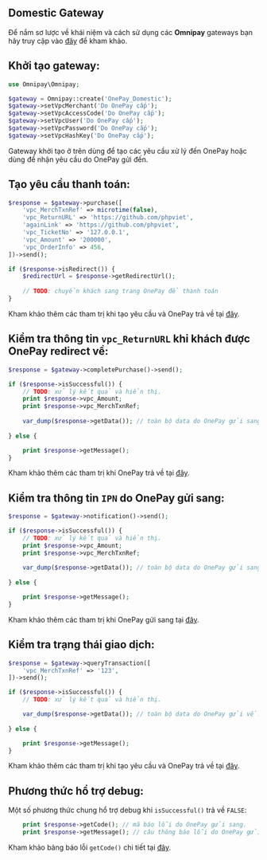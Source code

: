 Domestic Gateway
-------------------

Để nắm sơ lược về khái niệm và cách sử dụng các **Omnipay** gateways bạn hãy truy cập vào [đây](https://omnipay.thephpleague.com/) 
để kham khảo.

## Khởi tạo gateway:

```php
use Omnipay\Omnipay;

$gateway = Omnipay::create('OnePay_Domestic');
$gateway->setVpcMerchant('Do OnePay cấp');
$gateway->setVpcAccessCode('Do OnePay cấp');
$gateway->setVpcUser('Do OnePay cấp');
$gateway->setVpcPassword('Do OnePay cấp');
$gateway->setVpcHashKey('Do OnePay cấp');
```

Gateway khởi tạo ở trên dùng để tạo các yêu cầu xử lý đến OnePay hoặc dùng để nhận yêu cầu do OnePay gửi đến.

## Tạo yêu cầu thanh toán:

```php
$response = $gateway->purchase([
    'vpc_MerchTxnRef' => microtime(false),
    'vpc_ReturnURL' => 'https://github.com/phpviet',
    'againLink' => 'https://github.com/phpviet',
    'vpc_TicketNo' => '127.0.0.1',
    'vpc_Amount' => '200000',
    'vpc_OrderInfo' => 456,
])->send();

if ($response->isRedirect()) {
    $redirectUrl = $response->getRedirectUrl();
    
    // TODO: chuyển khách sang trang OnePay để thanh toán
}
```

Kham khảo thêm các tham trị khi tạo yêu cầu và OnePay trả về tại [đây](https://mtf.onepay.vn/developer/resource/documents/docx/quy_trinh_tich_hop-noidia.pdf).

## Kiểm tra thông tin `vpc_ReturnURL` khi khách được OnePay redirect về:

```php
$response = $gateway->completePurchase()->send();

if ($response->isSuccessful()) {
    // TODO: xử lý kết quả và hiển thị.
    print $response->vpc_Amount;
    print $response->vpc_MerchTxnRef;
    
    var_dump($response->getData()); // toàn bộ data do OnePay gửi sang.
    
} else {

    print $response->getMessage();
}
```

Kham khảo thêm các tham trị khi OnePay trả về tại [đây](https://mtf.onepay.vn/developer/resource/documents/docx/quy_trinh_tich_hop-noidia.pdf).

## Kiểm tra thông tin `IPN` do OnePay gửi sang:

```php
$response = $gateway->notification()->send();

if ($response->isSuccessful()) {
    // TODO: xử lý kết quả và hiển thị.
    print $response->vpc_Amount;
    print $response->vpc_MerchTxnRef;
    
    var_dump($response->getData()); // toàn bộ data do OnePay gửi sang.
    
} else {

    print $response->getMessage();
}
```

Kham khảo thêm các tham trị khi OnePay gửi sang tại [đây](https://mtf.onepay.vn/developer/resource/documents/docx/quy_trinh_tich_hop-noidia.pdf).

## Kiểm tra trạng thái giao dịch:

```php
$response = $gateway->queryTransaction([
    'vpc_MerchTxnRef' => '123',
])->send();

if ($response->isSuccessful()) {
    // TODO: xử lý kết quả và hiển thị.

    var_dump($response->getData()); // toàn bộ data do OnePay gửi về.
    
} else {

    print $response->getMessage();
}
```

Kham khảo thêm các tham trị khi tạo yêu cầu và OnePay trả về tại [đây](https://mtf.onepay.vn/developer/resource/documents/docx/quy_trinh_tich_hop-noidia.pdf).

## Phương thức hổ trợ debug:

Một số phương thức chung hổ trợ debug khi `isSuccessful()` trả về `FALSE`:

```php
    print $response->getCode(); // mã báo lỗi do OnePay gửi sang.
    print $response->getMessage(); // câu thông báo lỗi do OnePay gửi sang.
```

Kham khảo bảng báo lỗi `getCode()` chi tiết tại [đây](https://mtf.onepay.vn/developer/resource/documents/docx/quy_trinh_tich_hop-noidia.pdf).
